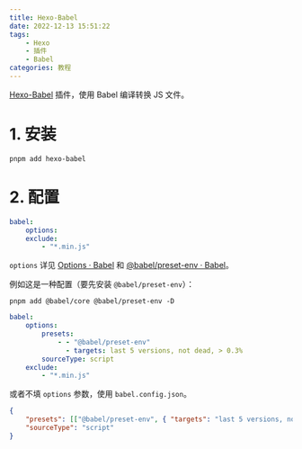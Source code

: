 ```yaml
---
title: Hexo-Babel
date: 2022-12-13 15:51:22
tags:
    - Hexo
    - 插件
    - Babel
categories: 教程
---
```


[Hexo-Babel](https://github.com/theme-particlex/hexo-babel) 插件，使用 Babel 编译转换 JS 文件。

<!-- more -->

# 1. 安装

```shell
pnpm add hexo-babel
```

# 2. 配置

```yaml
babel:
    options:
    exclude:
        - "*.min.js"
```

`options` 详见 [Options · Babel](https://babel.dev/docs/en/options) 和 [@babel/preset-env · Babel](https://babel.dev/docs/en/babel-preset-env#options)。

例如这是一种配置（要先安装 `@babel/preset-env`）：

```shell
pnpm add @babel/core @babel/preset-env -D
```

```yaml
babel:
    options:
        presets:
            - - "@babel/preset-env"
              - targets: last 5 versions, not dead, > 0.3%
        sourceType: script
    exclude:
        - "*.min.js"
```

或者不填 `options` 参数，使用 `babel.config.json`。

```json
{
    "presets": [["@babel/preset-env", { "targets": "last 5 versions, not dead, > 0.3%" }]],
    "sourceType": "script"
}
```
